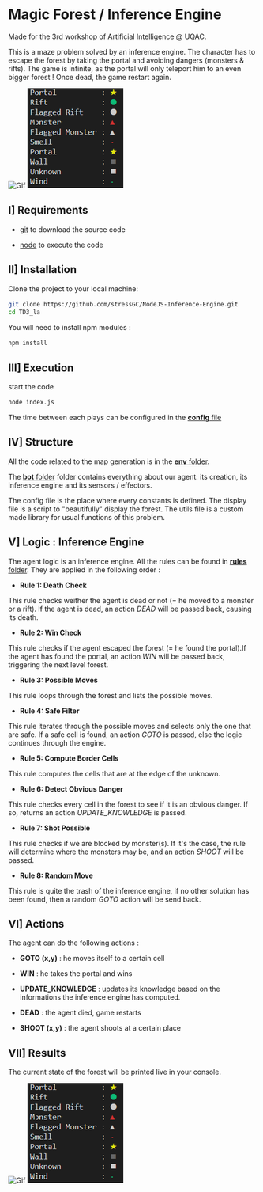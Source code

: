 # Magic Forest / Inference Engine

Made for the 3rd workshop of Artificial Intelligence @ UQAC.

This is a maze problem solved by an inference engine. The character has to escape the forest by taking the portal and avoiding dangers (monsters & rifts). The game is infinite, as the portal will only teleport him to an even bigger forest ! Once dead, the game restart again.


![Gif](https://github.com/stressGC/NodeJS-Inference-Engine/blob/master/report/demo.gif)
![Legend](https://github.com/stressGC/NodeJS-Inference-Engine/blob/master/report/legend.png)

## I] Requirements

- [git](https://git-scm.com/downloads) to download the source code

- [node](https://nodejs.org/en/download/) to execute the code

## II] Installation

Clone the project to your local machine:
```bash
git clone https://github.com/stressGC/NodeJS-Inference-Engine.git
cd TD3_la
```

You will need to install npm modules :
```bash
npm install
```

## III] Execution

start the code
```bash
node index.js
```

The time between each plays can be configured in the [**config** file](https://github.com/stressGC/NodeJS-Inference-Engine/blob/master/config.js)

## IV] Structure

All the code related to the map generation is in the [**env** folder](https://github.com/stressGC/NodeJS-Inference-Model/tree/master/env).

The [**bot** folder](https://github.com/stressGC/NodeJS-Inference-Model/tree/master/bot) folder contains everything about our agent: its creation, its inference engine and its sensors / effectors.

The config file is the place where every constants is defined.
The display file is a script to "beautifully" display the forest.
The utils file is a custom made library for usual functions of this problem.

## V] Logic : Inference Engine

The agent logic is an inference engine. All the rules can be found in [**rules** folder](https://github.com/stressGC/NodeJS-Inference-Model/tree/master/bot/logic/rules). They are applied in the following order :

- **Rule 1: Death Check**

This rule checks weither the agent is dead or not (= he moved to a monster or a rift). If the agent is dead, an action _*DEAD*_ will be passed back, causing its death.

- **Rule 2: Win Check**

This rule checks if the agent escaped the forest (= he found the portal).If the agent has found the portal, an action _*WIN*_ will be passed back, triggering the next level forest.

- **Rule 3: Possible Moves**

This rule loops through the forest and lists the possible moves.

- **Rule 4: Safe Filter**

This rule iterates through the possible moves and selects only the one that are safe. If a safe cell is found, an action _*GOTO*_ is passed, else the logic continues through the engine.

- **Rule 5: Compute Border Cells**

This rule computes the cells that are at the edge of the unknown.

- **Rule 6: Detect Obvious Danger**

This rule checks every cell in the forest to see if it is an obvious danger. If so, returns an action _*UPDATE_KNOWLEDGE*_ is passed.

- **Rule 7: Shot Possible**

This rule checks if we are blocked by monster(s). If it's the case, the rule will determine where the monsters may be, and an action _*SHOOT*_ will be passed.

- **Rule 8: Random Move**

This rule is quite the trash of the inference engine, if no other solution has been found, then a random _*GOTO*_ action will be send back.


## VI] Actions
The agent can do the following actions :

- **GOTO (x,y)** : he moves itself to a certain cell

- **WIN** : he takes the portal and wins

- **UPDATE_KNOWLEDGE** : updates its knowledge based on the informations the inference engine has computed.
- **DEAD** : the agent died, game restarts

- **SHOOT (x,y)** : the agent shoots at a certain place

## VII] Results

The current state of the forest will be printed live in your console.

![Gif](https://github.com/stressGC/NodeJS-Inference-Engine/blob/master/report/demo.gif)
![Legend](https://github.com/stressGC/NodeJS-Inference-Engine/blob/master/report/legend.png)
